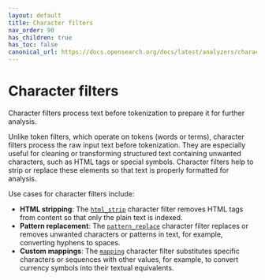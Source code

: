 ```yaml
---
layout: default
title: Character filters
nav_order: 90
has_children: true
has_toc: false
canonical_url: https://docs.opensearch.org/docs/latest/analyzers/character-filters/index/
---
```


# Character filters

Character filters process text before tokenization to prepare it for further analysis.

Unlike token filters, which operate on tokens (words or terms), character filters process the raw input text before tokenization. They are especially useful for cleaning or transforming structured text containing unwanted characters, such as HTML tags or special symbols. Character filters help to strip or replace these elements so that text is properly formatted for analysis.

Use cases for character filters include:

- **HTML stripping**: The [`html_strip`]({{site.url}}{{site.baseurl}}/analyzers/character-filters/html-character-filter/) character filter removes HTML tags from content so that only the plain text is indexed.
- **Pattern replacement**: The [`pattern_replace`]({{site.url}}{{site.baseurl}}/analyzers/character-filters/pattern-replace-character-filter/) character filter replaces or removes unwanted characters or patterns in text, for example, converting hyphens to spaces.
- **Custom mappings**: The [`mapping`]({{site.url}}{{site.baseurl}}/analyzers/character-filters/mapping-character-filter/) character filter substitutes specific characters or sequences with other values, for example, to convert currency symbols into their textual equivalents.
